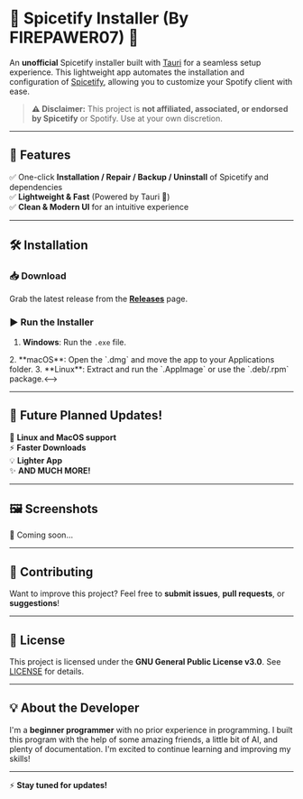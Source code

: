 # 🎵 Spicetify Installer (By FIREPAWER07) 🎵

An **unofficial** Spicetify installer built with [Tauri](https://tauri.app/) for a seamless setup experience. This lightweight app automates the installation and configuration of [Spicetify](https://spicetify.app/), allowing you to customize your Spotify client with ease.

> **⚠ Disclaimer:** This project is **not affiliated, associated, or endorsed by Spicetify** or Spotify. Use at your own discretion.

---

## 🚀 Features
✅ One-click **Installation / Repair / Backup / Uninstall** of Spicetify and dependencies  
✅ **Lightweight & Fast** (Powered by Tauri 🦀)  
✅ **Clean & Modern UI** for an intuitive experience  

---

## 🛠 Installation
### 📥 Download
Grab the latest release from the **[Releases](https://github.com/YOUR-USERNAME/YOUR-REPO/releases)** page.

### ▶ Run the Installer
1. **Windows**: Run the `.exe` file.  
<!--> 2. **macOS**: Open the `.dmg` and move the app to your Applications folder.  
3. **Linux**: Extract and run the `.AppImage` or use the `.deb/.rpm` package.<-->

---

## 🔮 Future Planned Updates!
🚀 **Linux and MacOS support**  
⚡ **Faster Downloads**  
💡 **Lighter App**  
✨ **AND MUCH MORE!**  

---

## 🖼 Screenshots
🚀 Coming soon...

---

## 🤝 Contributing
Want to improve this project? Feel free to **submit issues**, **pull requests**, or **suggestions**!

---

## 📜 License
This project is licensed under the **GNU General Public License v3.0**. See [LICENSE](LICENSE) for details.

---

## 💡 About the Developer
I'm a **beginner programmer** with no prior experience in programming. I built this program with the help of some amazing friends, a little bit of AI, and plenty of documentation. I'm excited to continue learning and improving my skills!

---

⚡ **Stay tuned for updates!**